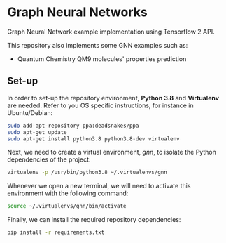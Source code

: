 # Graph Neural Networks
Graph Neural Network example implementation using Tensorflow 2 API.

This repository also implements some GNN examples such as:
- Quantum Chemistry QM9 molecules' properties prediction

## Set-up

In order to set-up the repository environment, **Python 3.8** and **Virtualenv** are needed.
Refer to you OS specific instructions, for instance in Ubuntu/Debian:
```bash
sudo add-apt-repository ppa:deadsnakes/ppa
sudo apt-get update
sudo apt-get install python3.8 python3.8-dev virtualenv
```

Next, we need to create a virtual environment, *gnn*, to isolate the Python dependencies of the
project:
```bash
virtualenv -p /usr/bin/python3.8 ~/.virtualenvs/gnn
```

Whenever we open a new terminal, we will need to activate this environment with the following
command:
```bash
source ~/.virtualenvs/gnn/bin/activate
```

Finally, we can install the required repository dependencies:
```bash
pip install -r requirements.txt
```